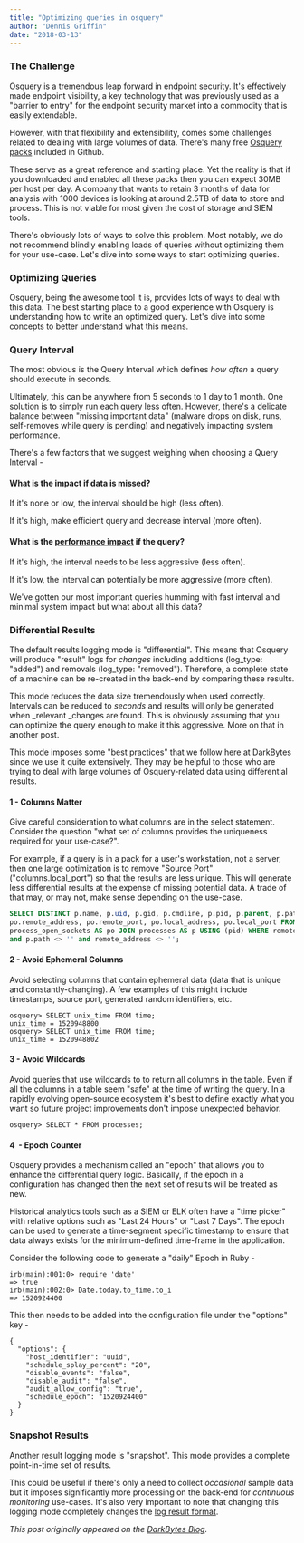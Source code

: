 ```yaml
---
title: "Optimizing queries in osquery"
author: "Dennis Griffin"
date: "2018-03-13"
---
```


### The Challenge

Osquery is a tremendous leap forward in endpoint security. It's effectively made endpoint visibility, a key technology that was previously used as a "barrier to entry" for the endpoint security market into a commodity that is easily extendable.

However, with that flexibility and extensibility, comes some challenges related to dealing with large volumes of data. There's many free [Osquery packs](https://github.com/facebook/osquery/tree/master/packs) included in Github.

These serve as a great reference and starting place. Yet the reality is that if you downloaded and enabled all these packs then you can expect 30MB per host per day. A company that wants to retain 3 months of data for analysis with 1000 devices is looking at around 2.5TB of data to store and process. This is not viable for most given the cost of storage and SIEM tools.

There's obviously lots of ways to solve this problem. Most notably, we do not recommend blindly enabling loads of queries without optimizing them for your use-case. Let's dive into some ways to start optimizing queries.

### Optimizing Queries

Osquery, being the awesome tool it is, provides lots of ways to deal with this data. The best starting place to a good experience with Osquery is understanding how to write an optimized query. Let's dive into some concepts to better understand what this means.

### Query Interval

The most obvious is the Query Interval which defines _how often_ a query should execute in seconds.

Ultimately, this can be anywhere from 5 seconds to 1 day to 1 month. One solution is to simply run each query less often. However, there's a delicate balance between "missing important data" (malware drops on disk, runs, self-removes while query is pending) and negatively impacting system performance. 

There's a few factors that we suggest weighing when choosing a Query Interval -

#### What is the impact if data is missed?

If it's none or low, the interval should be high (less often).

If it's high, make efficient query and decrease interval (more often).

#### What is the [performance impact](https://osquery.readthedocs.io/en/stable/deployment/performance-safety/) if the query?

If it's high, the interval needs to be less aggressive (less often).

If it's low, the interval can potentially be more aggressive (more often).

We've gotten our most important queries humming with fast interval and minimal system impact but what about all this data?

### Differential Results

The default results logging mode is "differential". This means that Osquery will produce "result" logs for _changes_ including additions (log_type: "added") and removals (log_type: "removed"). Therefore, a complete state of a machine can be re-created in the back-end by comparing these results.

This mode reduces the data size tremendously when used correctly.  Intervals can be reduced to _seconds_ and results will only be generated when _relevant _changes are found. This is obviously assuming that you can optimize the query enough to make it this aggressive. More on that in another post.

This mode imposes some "best practices" that we follow here at DarkBytes since we use it quite extensively. They may be helpful to those who are trying to deal with large volumes of Osquery-related data using differential results.

#### 1 - Columns Matter

Give careful consideration to what columns are in the select statement. Consider the question "what set of columns provides the uniqueness required for your use-case?".

For example, if a query is in a pack for a user's workstation, not a server, then one large optimization is to remove "Source Port" ("columns.local_port") so that the results are less unique. This will generate less differential results at the expense of missing potential data. A trade of that may, or may not, make sense depending on the use-case.

```sql
SELECT DISTINCT p.name, p.uid, p.gid, p.cmdline, p.pid, p.parent, p.path,
po.remote_address, po.remote_port, po.local_address, po.local_port FROM
process_open_sockets AS po JOIN processes AS p USING (pid) WHERE remote_port != 0
and p.path <> '' and remote_address <> '';
```

#### 2 - Avoid Ephemeral Columns

Avoid selecting columns that contain ephemeral data (data that is unique and constantly-changing). A few examples of this might include timestamps, source port, generated random identifiers, etc.

```
osquery> SELECT unix_time FROM time;
unix_time = 1520948800
osquery> SELECT unix_time FROM time;
unix_time = 1520948802
```

#### 3 - Avoid Wildcards

Avoid queries that use wildcards to to return all columns in the table. Even if all the columns in a table seem "safe" at the time of writing the query. In a rapidly evolving open-source ecosystem it's best to define exactly what you want so future project improvements don't impose unexpected behavior.

```
osquery> SELECT * FROM processes;
```

#### 4  - Epoch Counter

Osquery provides a mechanism called an "epoch" that allows you to enhance the differential query logic. Basically, if the epoch in a configuration has changed then the next set of results will be treated as new.

Historical analytics tools such as a SIEM or ELK often have a "time picker" with relative options such as "Last 24 Hours" or "Last 7 Days". The epoch can be used to generate a time-segment specific timestamp to ensure that data always exists for the minimum-defined time-frame in the application.

Consider the following code to generate a "daily" Epoch in Ruby -

```
irb(main):001:0> require 'date'
=> true
irb(main):002:0> Date.today.to_time.to_i
=> 1520924400
```

This then needs to be added into the configuration file under the "options" key -

```
{
  "options": {
    "host_identifier": "uuid",
    "schedule_splay_percent": "20",
    "disable_events": "false",
    "disable_audit": "false",
    "audit_allow_config": "true",
    "schedule_epoch": "1520924400"
  }
}
```

### Snapshot Results

Another result logging mode is "snapshot". This mode provides a complete point-in-time set of results.

This could be useful if there's only a need to collect _occasional_ sample data but it imposes significantly more processing on the back-end for _continuous monitoring_ use-cases. It's also very important to note that changing this logging mode completely changes the [log result format](https://osquery.readthedocs.io/en/stable/deployment/logging/#snapshot-format).

*This post originally appeared on the [DarkBytes Blog](https://www.darkbytes.com/osquery-optimizing-queries/).*
